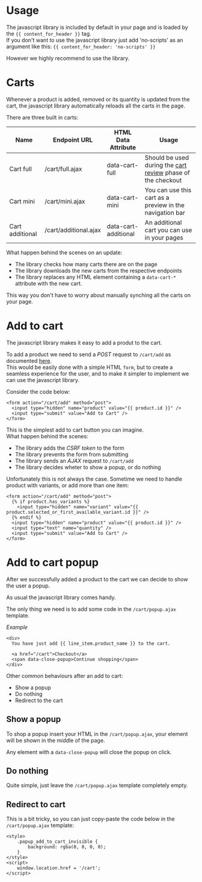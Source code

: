 # Usage

The javascript library is included by default in your page and is loaded by the `{{ content_for_header }}` tag.  
If you don't want to use the javascript library just add 'no-scripts' as an argument like this: `{{ content_for_header: 'no-scripts' }}`

However we highly recommend to use the library.

# Carts

Whenever a product is added, removed or its quantity is updated from the cart, the javascript library automatically reloads all the carts in the page.

There are three built in carts:

| Name | Endpoint URL | HTML Data Attribute | Usage |
| -- | -- | -- | -- |
| Cart full | /cart/full.ajax | data-cart-full | Should be used during the [cart review](checkout.md) phase of the checkout |
| Cart mini | /cart/mini.ajax | data-cart-mini | You can use this cart as a preview in the navigation bar |
| Cart additional | /cart/additional.ajax | data-cart-additional | An additional cart you can use in your pages |

What happen behind the scenes on an update:  

* The library checks how many carts there are on the page  
* The library downloads the new carts from the respective endpoints  
* The library replaces any HTML element containing a `data-cart-*` attribute with the new cart.

This way you don't have to worry about manually synching all the carts on your page.

# Add to cart

The javascript library makes it easy to add a produt to the cart.

To add a product we need to send a *POST* request to `/cart/add` as documented [here](endpoints.md).  
This would be easily done with a simple HTML `form`, but to create a seamless experience for the user, and to make it simpler to implement we can use the javascript library.

Consider the code below:
```liquid
<form action="/cart/add" method="post">
  <input type="hidden" name="product" value="{{ product.id }}" />
  <input type="submit" value="Add to Cart" />
</form>
```

This is the simplest add to cart button you can imagine.  
What happen behind the scenes:

* The library adds the *CSRF token* to the form
* The library prevents the form from submitting
* The library sends an *AJAX* request to `/cart/add`
* The library decides wheter to show a popup, or do nothing

Unfortunately this is not always the case.
Sometime we need to handle product with variants, or add more than one item:
```liquid
<form action="/cart/add" method="post">
  {% if product.has_variants %}
    <input type="hidden" name="variant" value="{{ product.selected_or_first_available_variant.id }}" />
  {% endif %}
  <input type="hidden" name="product" value="{{ product.id }}" />
  <input type="text" name="quantity" />
  <input type="submit" value="Add to Cart" />
</form>
```

# Add to cart popup

After we successfully added a product to the cart we can decide to show the user a popup.

As usual the javascript library comes handy.

The only thing we need is to add some code in the `/cart/popup.ajax` template.

*Example*

```liquid
<div>
  You have just add {{ line_item.product_name }} to the cart.

  <a href="/cart">Checkout</a>
  <span data-close-popup>Continue shopping</span>
</div>
```

Other common behaviours after an add to cart:

* Show a popup
* Do nothing
* Redirect to the cart

## Show a popup 

To shop a popup insert your HTML in the `/cart/popup.ajax`, your element will be shown in the middle of the page.

Any element with a `data-close-popup` will close the popup on click.

## Do nothing

Quite simple, just leave the `/cart/popup.ajax` template completely empty.

## Redirect to cart

This is a bit tricky, so you can just copy-paste the code below in the `/cart/popup.ajax` template:
```liquid
<style>
    .popup_add_to_cart_invisible { 
        background: rgba(0, 0, 0, 0);
    }
</style>
<script>
    window.location.href = '/cart';
</script>
```

